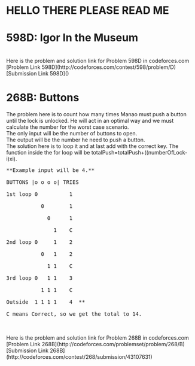 # HELLO THERE PLEASE READ ME

# 598D: Igor In the Museum
<br>
Here is the problem and solution link for Problem 598D in codeforces.com <br>
[Problem Link 598D](http://codeforces.com/contest/598/problem/D) <br>
[Submission Link 598D]() <br>

# 268B: Buttons
The problem here is to count how many times Manao must push a button until the lock is unlocked. He will act in an optimal way and we must calculate the number for the worst case scenario. <br>
The only input will be the number of buttons to open. <br>
The output will be the number he need to push a button. <br>
The solution here is to loop it and at last add with the correct key. The function inside the for loop will be totalPush=totalPush+((numberOfLock-i)xi). <br>
<pre>
**Example input will be 4.**<br>
BUTTONS |o o o o| TRIES <br>
1st loop 0          1   <br>
           0        1   <br>
             0      1   <br>
               1    C   <br>
2nd loop 0     1    2   <br>
           0   1    2   <br>
             1 1    C   <br>
3rd loop 0   1 1    3   <br>
           1 1 1    C   <br>
Outside  1 1 1 1    4  ** <br>
C means Correct, so we get the total to 14. <br>
</pre>
<br>
Here is the problem and solution link for Problem 268B in codeforces.com <br>
[Problem Link 268B](http://codeforces.com/problemset/problem/268/B) <br>
[Submission Link 268B](http://codeforces.com/contest/268/submission/43107631) <br>
